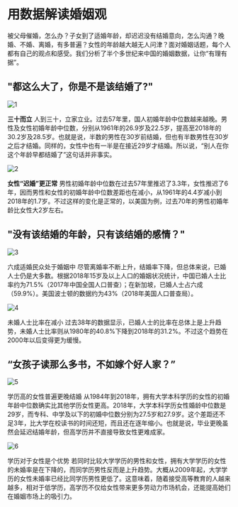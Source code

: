 # 用数据解读婚姻观

被父母催婚，怎么办？子女到了适婚年龄，却迟迟没有结婚意向，怎么沟通？晚婚、不婚、离婚，有多普遍？女性的年龄越大越无人问津？面对婚姻话题，每个人都有自己的观点和感受。我们分析了半个多世纪来中国的婚姻数据，让你“有理有据”。

## "都这么大了，你是不是该结婚了?"

![1](https://pictures-steven.oss-cn-beijing.aliyuncs.com/050746.png)

**三十而立**
人到三十，立家立业。过去57年里，国人初婚年龄中位数越来越晚。男性及女性初婚年龄中位数，分别从1961年的26.9岁及22.5岁，提高至2018年的30.2岁及28.5岁。也就是说，半数的男性在30岁前结婚，但也有半数男性在30岁之后才结婚。同样的，女性中也有一半是在接近29岁才结婚。所以说，“别人在你这个年龄早都结婚了”这句话并非事实。

![2](https://pictures-steven.oss-cn-beijing.aliyuncs.com/050808.png)

**女性“迟婚”更正常**
男性初婚年龄中位数在过去57年里推迟了3.3年，女性推迟了6年，因而男性和女性的初婚年龄中位数差距也在减小，从1961年的4.4岁减小到2018年的1.7岁。不过这样的变化是正常的，以美国为例，过去70年的男性初婚年龄比女性大2岁左右。

## "没有该结婚的年龄，只有该结婚的感情？"

![3](https://pictures-steven.oss-cn-beijing.aliyuncs.com/050942.png)

六成适婚民众处于婚姻中
尽管离婚率不断上升，结婚率下降，但总体来说，已婚人士仍是大多数。根据2018年15岁及以上人口的婚姻状况统计，中国已婚人士比率约为71.5%（2017年中国全国人口普查）；在新加坡，已婚人士占六成（59.9%）。美国波士顿的数据约为43%（2018年美国人口普查局）。

![4](https://pictures-steven.oss-cn-beijing.aliyuncs.com/051013.png)

未婚人士比率在减小
过去38年的数据显示，已婚人士的比率在总体上是上升趋势，未婚人士比率则从1980年的40.8%下降到2018年的31.2%。不过这个趋势在2000年以后变得更为缓慢。

## “女孩子读那么多书，不如嫁个好人家？”

![5](https://pictures-steven.oss-cn-beijing.aliyuncs.com/051751.png)

学历高的女性普遍更晚结婚
从1984年到2018年，拥有大学本科学历的女性的初婚年龄中位数确实比其他学历女性更高。2018年，大学本科学历女性婚龄中位数是29岁，而专科、中学及以下的初婚中位数分别为27.5岁和27.9岁。这个差距还不足3年，比大学在校读书的时间还短，而且还在逐年缩小。也就是说，毕业更晚虽然会延迟结婚年龄，但高学历并不直接导致女性更难成家。

![6](https://pictures-steven.oss-cn-beijing.aliyuncs.com/051013.png)

学历对于女性是个优势
若同时比较大学学历的男性和女性，拥有大学学历的女性的未婚率是在下降的，而同学历男性反而是上升趋势。大概从2009年起，大学学历的女性未婚率已经比同学历男性更低了。这意味着，随着接受高等教育的人越来越多，相对于低学历，高学历不仅给女性带来更多劳动力市场机会，还能提高她们在婚姻市场上的吸引力。